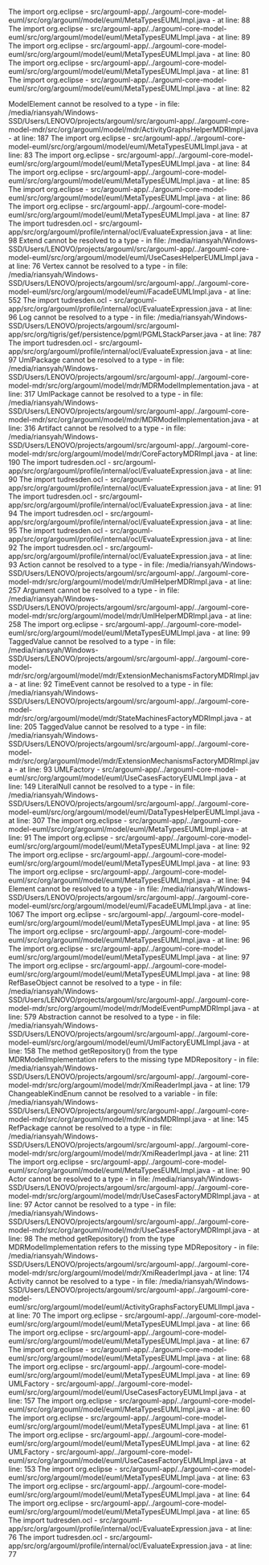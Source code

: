 The import org.eclipse - src/argouml-app/../argouml-core-model-euml/src/org/argouml/model/euml/MetaTypesEUMLImpl.java - at line: 88
The import org.eclipse - src/argouml-app/../argouml-core-model-euml/src/org/argouml/model/euml/MetaTypesEUMLImpl.java - at line: 89
The import org.eclipse - src/argouml-app/../argouml-core-model-euml/src/org/argouml/model/euml/MetaTypesEUMLImpl.java - at line: 80
The import org.eclipse - src/argouml-app/../argouml-core-model-euml/src/org/argouml/model/euml/MetaTypesEUMLImpl.java - at line: 81
The import org.eclipse - src/argouml-app/../argouml-core-model-euml/src/org/argouml/model/euml/MetaTypesEUMLImpl.java - at line: 82


ModelElement cannot be resolved to a type - in file: /media/riansyah/Windows-SSD/Users/LENOVO/projects/argouml/src/argouml-app/../argouml-core-model-mdr/src/org/argouml/model/mdr/ActivityGraphsHelperMDRImpl.java - at line: 187
The import org.eclipse - src/argouml-app/../argouml-core-model-euml/src/org/argouml/model/euml/MetaTypesEUMLImpl.java - at line: 83
The import org.eclipse - src/argouml-app/../argouml-core-model-euml/src/org/argouml/model/euml/MetaTypesEUMLImpl.java - at line: 84
The import org.eclipse - src/argouml-app/../argouml-core-model-euml/src/org/argouml/model/euml/MetaTypesEUMLImpl.java - at line: 85
The import org.eclipse - src/argouml-app/../argouml-core-model-euml/src/org/argouml/model/euml/MetaTypesEUMLImpl.java - at line: 86
The import org.eclipse - src/argouml-app/../argouml-core-model-euml/src/org/argouml/model/euml/MetaTypesEUMLImpl.java - at line: 87
The import tudresden.ocl - src/argouml-app/src/org/argouml/profile/internal/ocl/EvaluateExpression.java - at line: 98
Extend cannot be resolved to a type - in file: /media/riansyah/Windows-SSD/Users/LENOVO/projects/argouml/src/argouml-app/../argouml-core-model-euml/src/org/argouml/model/euml/UseCasesHelperEUMLImpl.java - at line: 76
Vertex cannot be resolved to a type - in file: /media/riansyah/Windows-SSD/Users/LENOVO/projects/argouml/src/argouml-app/../argouml-core-model-euml/src/org/argouml/model/euml/FacadeEUMLImpl.java - at line: 552
The import tudresden.ocl - src/argouml-app/src/org/argouml/profile/internal/ocl/EvaluateExpression.java - at line: 96
Log cannot be resolved to a type - in file: /media/riansyah/Windows-SSD/Users/LENOVO/projects/argouml/src/argouml-app/src/org/tigris/gef/persistence/pgml/PGMLStackParser.java - at line: 787
The import tudresden.ocl - src/argouml-app/src/org/argouml/profile/internal/ocl/EvaluateExpression.java - at line: 97
UmlPackage cannot be resolved to a type - in file: /media/riansyah/Windows-SSD/Users/LENOVO/projects/argouml/src/argouml-app/../argouml-core-model-mdr/src/org/argouml/model/mdr/MDRModelImplementation.java - at line: 317
UmlPackage cannot be resolved to a type - in file: /media/riansyah/Windows-SSD/Users/LENOVO/projects/argouml/src/argouml-app/../argouml-core-model-mdr/src/org/argouml/model/mdr/MDRModelImplementation.java - at line: 316
Artifact cannot be resolved to a type - in file: /media/riansyah/Windows-SSD/Users/LENOVO/projects/argouml/src/argouml-app/../argouml-core-model-mdr/src/org/argouml/model/mdr/CoreFactoryMDRImpl.java - at line: 190
The import tudresden.ocl - src/argouml-app/src/org/argouml/profile/internal/ocl/EvaluateExpression.java - at line: 90
The import tudresden.ocl - src/argouml-app/src/org/argouml/profile/internal/ocl/EvaluateExpression.java - at line: 91
The import tudresden.ocl - src/argouml-app/src/org/argouml/profile/internal/ocl/EvaluateExpression.java - at line: 94
The import tudresden.ocl - src/argouml-app/src/org/argouml/profile/internal/ocl/EvaluateExpression.java - at line: 95
The import tudresden.ocl - src/argouml-app/src/org/argouml/profile/internal/ocl/EvaluateExpression.java - at line: 92
The import tudresden.ocl - src/argouml-app/src/org/argouml/profile/internal/ocl/EvaluateExpression.java - at line: 93
Action cannot be resolved to a type - in file: /media/riansyah/Windows-SSD/Users/LENOVO/projects/argouml/src/argouml-app/../argouml-core-model-mdr/src/org/argouml/model/mdr/UmlHelperMDRImpl.java - at line: 257
Argument cannot be resolved to a type - in file: /media/riansyah/Windows-SSD/Users/LENOVO/projects/argouml/src/argouml-app/../argouml-core-model-mdr/src/org/argouml/model/mdr/UmlHelperMDRImpl.java - at line: 258
The import org.eclipse - src/argouml-app/../argouml-core-model-euml/src/org/argouml/model/euml/MetaTypesEUMLImpl.java - at line: 99
TaggedValue cannot be resolved to a type - in file: /media/riansyah/Windows-SSD/Users/LENOVO/projects/argouml/src/argouml-app/../argouml-core-model-mdr/src/org/argouml/model/mdr/ExtensionMechanismsFactoryMDRImpl.java - at line: 92
TimeEvent cannot be resolved to a type - in file: /media/riansyah/Windows-SSD/Users/LENOVO/projects/argouml/src/argouml-app/../argouml-core-model-mdr/src/org/argouml/model/mdr/StateMachinesFactoryMDRImpl.java - at line: 205
TaggedValue cannot be resolved to a type - in file: /media/riansyah/Windows-SSD/Users/LENOVO/projects/argouml/src/argouml-app/../argouml-core-model-mdr/src/org/argouml/model/mdr/ExtensionMechanismsFactoryMDRImpl.java - at line: 93
UMLFactory - src/argouml-app/../argouml-core-model-euml/src/org/argouml/model/euml/UseCasesFactoryEUMLImpl.java - at line: 149
LiteralNull cannot be resolved to a type - in file: /media/riansyah/Windows-SSD/Users/LENOVO/projects/argouml/src/argouml-app/../argouml-core-model-euml/src/org/argouml/model/euml/DataTypesHelperEUMLImpl.java - at line: 307
The import org.eclipse - src/argouml-app/../argouml-core-model-euml/src/org/argouml/model/euml/MetaTypesEUMLImpl.java - at line: 91
The import org.eclipse - src/argouml-app/../argouml-core-model-euml/src/org/argouml/model/euml/MetaTypesEUMLImpl.java - at line: 92
The import org.eclipse - src/argouml-app/../argouml-core-model-euml/src/org/argouml/model/euml/MetaTypesEUMLImpl.java - at line: 93
The import org.eclipse - src/argouml-app/../argouml-core-model-euml/src/org/argouml/model/euml/MetaTypesEUMLImpl.java - at line: 94
Element cannot be resolved to a type - in file: /media/riansyah/Windows-SSD/Users/LENOVO/projects/argouml/src/argouml-app/../argouml-core-model-euml/src/org/argouml/model/euml/FacadeEUMLImpl.java - at line: 1067
The import org.eclipse - src/argouml-app/../argouml-core-model-euml/src/org/argouml/model/euml/MetaTypesEUMLImpl.java - at line: 95
The import org.eclipse - src/argouml-app/../argouml-core-model-euml/src/org/argouml/model/euml/MetaTypesEUMLImpl.java - at line: 96
The import org.eclipse - src/argouml-app/../argouml-core-model-euml/src/org/argouml/model/euml/MetaTypesEUMLImpl.java - at line: 97
The import org.eclipse - src/argouml-app/../argouml-core-model-euml/src/org/argouml/model/euml/MetaTypesEUMLImpl.java - at line: 98
RefBaseObject cannot be resolved to a type - in file: /media/riansyah/Windows-SSD/Users/LENOVO/projects/argouml/src/argouml-app/../argouml-core-model-mdr/src/org/argouml/model/mdr/ModelEventPumpMDRImpl.java - at line: 579
Abstraction cannot be resolved to a type - in file: /media/riansyah/Windows-SSD/Users/LENOVO/projects/argouml/src/argouml-app/../argouml-core-model-euml/src/org/argouml/model/euml/UmlFactoryEUMLImpl.java - at line: 158
The method getRepository() from the type MDRModelImplementation refers to the missing type MDRepository - in file: /media/riansyah/Windows-SSD/Users/LENOVO/projects/argouml/src/argouml-app/../argouml-core-model-mdr/src/org/argouml/model/mdr/XmiReaderImpl.java - at line: 179
ChangeableKindEnum cannot be resolved to a variable - in file: /media/riansyah/Windows-SSD/Users/LENOVO/projects/argouml/src/argouml-app/../argouml-core-model-mdr/src/org/argouml/model/mdr/KindsMDRImpl.java - at line: 145
RefPackage cannot be resolved to a type - in file: /media/riansyah/Windows-SSD/Users/LENOVO/projects/argouml/src/argouml-app/../argouml-core-model-mdr/src/org/argouml/model/mdr/XmiReaderImpl.java - at line: 211
The import org.eclipse - src/argouml-app/../argouml-core-model-euml/src/org/argouml/model/euml/MetaTypesEUMLImpl.java - at line: 90
Actor cannot be resolved to a type - in file: /media/riansyah/Windows-SSD/Users/LENOVO/projects/argouml/src/argouml-app/../argouml-core-model-mdr/src/org/argouml/model/mdr/UseCasesFactoryMDRImpl.java - at line: 97
Actor cannot be resolved to a type - in file: /media/riansyah/Windows-SSD/Users/LENOVO/projects/argouml/src/argouml-app/../argouml-core-model-mdr/src/org/argouml/model/mdr/UseCasesFactoryMDRImpl.java - at line: 98
The method getRepository() from the type MDRModelImplementation refers to the missing type MDRepository - in file: /media/riansyah/Windows-SSD/Users/LENOVO/projects/argouml/src/argouml-app/../argouml-core-model-mdr/src/org/argouml/model/mdr/XmiReaderImpl.java - at line: 174
Activity cannot be resolved to a type - in file: /media/riansyah/Windows-SSD/Users/LENOVO/projects/argouml/src/argouml-app/../argouml-core-model-euml/src/org/argouml/model/euml/ActivityGraphsFactoryEUMLlImpl.java - at line: 70
The import org.eclipse - src/argouml-app/../argouml-core-model-euml/src/org/argouml/model/euml/MetaTypesEUMLImpl.java - at line: 66
The import org.eclipse - src/argouml-app/../argouml-core-model-euml/src/org/argouml/model/euml/MetaTypesEUMLImpl.java - at line: 67
The import org.eclipse - src/argouml-app/../argouml-core-model-euml/src/org/argouml/model/euml/MetaTypesEUMLImpl.java - at line: 68
The import org.eclipse - src/argouml-app/../argouml-core-model-euml/src/org/argouml/model/euml/MetaTypesEUMLImpl.java - at line: 69
UMLFactory - src/argouml-app/../argouml-core-model-euml/src/org/argouml/model/euml/UseCasesFactoryEUMLImpl.java - at line: 157
The import org.eclipse - src/argouml-app/../argouml-core-model-euml/src/org/argouml/model/euml/MetaTypesEUMLImpl.java - at line: 60
The import org.eclipse - src/argouml-app/../argouml-core-model-euml/src/org/argouml/model/euml/MetaTypesEUMLImpl.java - at line: 61
The import org.eclipse - src/argouml-app/../argouml-core-model-euml/src/org/argouml/model/euml/MetaTypesEUMLImpl.java - at line: 62
UMLFactory - src/argouml-app/../argouml-core-model-euml/src/org/argouml/model/euml/UseCasesFactoryEUMLImpl.java - at line: 153
The import org.eclipse - src/argouml-app/../argouml-core-model-euml/src/org/argouml/model/euml/MetaTypesEUMLImpl.java - at line: 63
The import org.eclipse - src/argouml-app/../argouml-core-model-euml/src/org/argouml/model/euml/MetaTypesEUMLImpl.java - at line: 64
The import org.eclipse - src/argouml-app/../argouml-core-model-euml/src/org/argouml/model/euml/MetaTypesEUMLImpl.java - at line: 65
The import tudresden.ocl - src/argouml-app/src/org/argouml/profile/internal/ocl/EvaluateExpression.java - at line: 76
The import tudresden.ocl - src/argouml-app/src/org/argouml/profile/internal/ocl/EvaluateExpression.java - at line: 77
